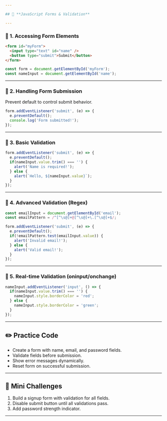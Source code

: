```yaml
---

## 📘 **JavaScript Forms & Validation**

---
```


### 🔹 1. Accessing Form Elements

```html
<form id="myForm">
  <input type="text" id="name" />
  <button type="submit">Submit</button>
</form>
```

```javascript
const form = document.getElementById('myForm');
const nameInput = document.getElementById('name');
```

---

### 🔹 2. Handling Form Submission

Prevent default to control submit behavior.

```javascript
form.addEventListener('submit', (e) => {
  e.preventDefault();
  console.log('Form submitted!');
});
```

---

### 🔹 3. Basic Validation

```javascript
form.addEventListener('submit', (e) => {
  e.preventDefault();
  if(nameInput.value.trim() === '') {
    alert('Name is required!');
  } else {
    alert(`Hello, ${nameInput.value}`);
  }
});
```

---

### 🔹 4. Advanced Validation (Regex)

```javascript
const emailInput = document.getElementById('email');
const emailPattern = /^[^\s@]+@[^\s@]+\.[^\s@]+$/;

form.addEventListener('submit', (e) => {
  e.preventDefault();
  if(!emailPattern.test(emailInput.value)) {
    alert('Invalid email!');
  } else {
    alert('Valid email!');
  }
});
```

---

### 🔹 5. Real-time Validation (oninput/onchange)

```javascript
nameInput.addEventListener('input', () => {
  if(nameInput.value.trim() === '') {
    nameInput.style.borderColor = 'red';
  } else {
    nameInput.style.borderColor = 'green';
  }
});
```

---

## ✏️ Practice Code

* Create a form with name, email, and password fields.
* Validate fields before submission.
* Show error messages dynamically.
* Reset form on successful submission.

---

## 🎯 Mini Challenges

1. Build a signup form with validation for all fields.
2. Disable submit button until all validations pass.
3. Add password strength indicator.

---

